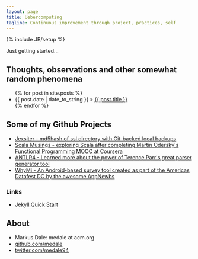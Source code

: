 ```yaml
---
layout: page
title: Uebercomputing
tagline: Continuous improvement through project, practices, self
---
```

{% include JB/setup %}

Just getting started...
    
## Thoughts, observations and other somewhat random phenomena

<ul class="posts">
  {% for post in site.posts %}
    <li><span>{{ post.date | date_to_string }}</span> &raquo; <a href="{{ BASE_PATH }}{{ post.url }}">{{ post.title }}</a></li>
  {% endfor %}
</ul>

## Some of my Github Projects
* [Jexsiter - md5hash of ssl directory with Git-backed local backups](https://github.com/medale/JexSiter)
* [Scala Musings - exploring Scala after completing Martin Odersky's Functional Programming MOOC at Coursera](https://github.com/medale/scala-musings)
* [ANTLR4 - Learned more about the power of Terence Parr's great parser generator tool](https://github.com/medale/antlr4-experiments)
* [WhyMi - An Android-based survey tool created as part of the Americas Datafest DC by the awesome AppNewbs](https://github.com/medale/WhyMi)

### Links
* [Jekyll Quick Start](http://jekyllbootstrap.com/usage/jekyll-quick-start.html)

<h2>About</h2>
   <ul>
     <li class="contact">Markus Dale: medale at acm.org</li>
     <li class="github"><a href="http://github.com/medale/" rel="me">github.com/medale</a></li>
     <li class="twitter"><a href="http://twitter.com/medale94/" rel="me">twitter.com/medale94</a></li>
   </ul>
